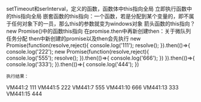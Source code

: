 setTimeout和serInterval，定义的函数，函数体中this指向全局
立即执行函数中的this指向全局
嵌套函数的this指向：一个函数，若是分配到某个变量的，即不属于任何对象下的一员，那么this的参数就变为windows对象
箭头函数的this指向？
new Promise()中的函数this指向
在promise.then中再新创建then：关于微队列任务分配
then中新创建的promise以及then会先执行
new Promise(function(resolve,reject){
        console.log('111');
        resolve();
    }).then(()=>{
        console.log('222');
        new Promise(function(resolve,reject){
            console.log('555');
            resolve();
        }).then(()=>{
            console.log('666');
        })
    }).then(()=>{
        console.log('333');
    }).then(()=>{
        console.log('444');
    })
    
    执行结果：
VM441:2 111
VM441:5 222
VM441:7 555
VM441:10 666
VM441:13 333
VM441:15 444